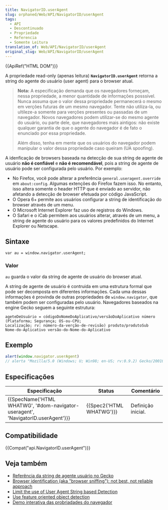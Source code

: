 ```yaml
---
title: NavigatorID.userAgent
slug: orphaned/Web/API/NavigatorID/userAgent
tags:
  - API
  - Descontinuado
  - Propriedade
  - Referencia
  - Somente Leitura
translation_of: Web/API/NavigatorID/userAgent
original_slug: Web/API/NavigatorID/userAgent
---
```


{{ApiRef("HTML DOM")}}

A propriedade read-only (apenas leitura) **`NavigatorID.userAgent`** retorna a string do agente do usuário (user agent) para o browser atual.

> **Nota:** A especifícação demanda que os navegadores forneçam, nessa propriedade, a menor quantidade de informações posssível. Nunca assuma que o valor dessa propriedade permanecerá o mesmo em verções futuras de um mesmo navegador. Tente não utiliza-la, ou ultileze-a somente para verções presentes ou passadas de um navegador. Novos navegadores podem utilizar-se do mesmo agente do usuário, ou parte dele, que navegadores mais aintigos: não existe qualquer garantia de que o agente do navegador é de fato o enunciado por essa propriedade.
>
> Além disso, tenha em mente que os usuários do navegador podem manipular o valor dessa propriedade caso queiram (UA spoofing).

A idenficação de browsers baseada na detecção de sua string de agente de usuário **não é confiável** e **não é recomendável**, pois a string de agente de usuário pode ser configurada pelo usuário. Por exemplo:

- No Firefox, você pode alterar a preferência `general.useragent.override` em `about:config`. Algumas extenções do Firefox fazem isso. No entanto, isso altera somente o header HTTP que é enviado ao servidor, não afetando a detecção de browser efetuada por código JavaScript.
- O Opera 6+ permite aos usuários configurar a string de identificação do browser através de um menu.
- O Microsoft Internet Explorer faz uso de registros do Windows.
- O Safari e o iCab permitem aos usuários alterar, através de um menu, a string de agente do usuário para os valores predefinidos do Internet Explorer ou Netscape.

## Sintaxe

```
var au = window.navigator.userAgent;
```

### Valor

`au` guarda o valor da string de agente de usuário do browser atual.

A string de agente de usuário é contruida em uma estrutura formal que pode ser decomposta em diferentes informações. Cada uma dessas informações é provinda de outras propriedades de `window.navigator`, que também podem ser configuradas pelo usuário. Navegadores baseados na engine Gecko seguem a seguinte estrutura:

```
ageteDeUsuário = códigoDoNomeDoAplicativo/versãoDoAplicativo número (Plataforma; Segurança; OS-ou-CPU;
Localização; rv: número-da-verção-de-revisão) produto/produtoSub
Nome-do-Aplicativo versão-do-Nome-do-Aplicativo
```

## Exemplo

```js
alert(window.navigator.userAgent)
// alerta "Mozilla/5.0 (Windows; U; Win98; en-US; rv:0.9.2) Gecko/20010725 Netscape6/6.1"
```

## Especificações

| Especificação                                                                                                | Status                           | Comentário         |
| ------------------------------------------------------------------------------------------------------------ | -------------------------------- | ------------------ |
| {{SpecName('HTML WHATWG', '#dom-navigator-useragent', 'NavigatorID.userAgent')}} | {{Spec2('HTML WHATWG')}} | Definição inicial. |

## Compatibilidade

{{Compat("api.NavigatorID.userAgent")}}

## Veja também

- [Referência da string de agente usuário no Gecko](/pt-BR/docs/Gecko_user_agent_string_reference)
- [Browser identification (aka "browser sniffing"): not best, not reliable approach](/pt-BR/docs/Using_Web_Standards_in_your_Web_Pages/Developing_cross-browser_and_cross-platform_pages "Using_Web_Standards_in_your_Web_Pages/Developing_cross-browser_and_cross-platform_pages")
- [Limit the use of User Agent String based Detection](/pt-BR/docs/Browser_Detection_and_Cross_Browser_Support#Limit_the_use_of_User_Agent_String_based_Detection "Browser_Detection_and_Cross_Browser_Support#Limit_the_use_of_User_Agent_String_based_Detection")
- [Use feature oriented object detection](/pt-BR/docs/Browser_Detection_and_Cross_Browser_Support#Use_feature_oriented_object_detection "Browser_Detection_and_Cross_Browser_Support#Use_feature_oriented_object_detection")
- [Demo interativa das probriadades do navegador](http://www.gtalbot.org/DHTMLSection/ListAllAttributesAndMethodsOfObjects.html)
